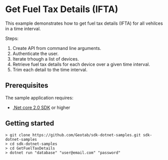 # Get Fuel Tax Details (IFTA)

 This example demonstrates how to get fuel tax details (IFTA) for all vehilces in a time interval.

Steps:
1. Create API from command line arguments.
2. Authenticate the user.
3. Iterate trhough a list of devices.
4. Retrieve fuel tax details for each device over a given time interval.
5. Trim each detail to the time interval.

## Prerequisites
The sample application requires:

- [.Net core 2.0 SDK](https://dot.net/core) or higher

## Getting started

```
> git clone https://github.com/Geotab/sdk-dotnet-samples.git sdk-dotnet-samples
> cd sdk-dotnet-samples
> cd GetFuelTaxDetails
> dotnet run "database" "user@email.com" "password"
```
